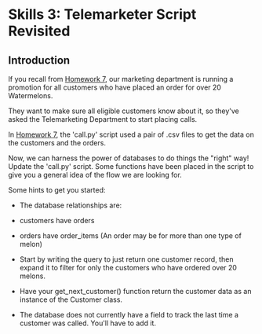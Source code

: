 Skills 3: Telemarketer Script Revisited
=======

Introduction
--------
If you recall from [Homework 7](https://github.com/hackbrightacademy/Homework/tree/master/Homework07), our marketing department is running a promotion for
all customers who have placed an order for over 20 Watermelons.

They want to make sure all eligible customers know about it, so
they've asked the Telemarketing Department to start placing calls.

In [Homework 7](https://github.com/hackbrightacademy/Homework/tree/master/Homework07), the 'call.py' script used a pair of .csv files to get the data on the customers and the orders.

Now, we can harness the power of databases to do things the "right" way!  Update the 'call.py' script.  Some functions have been placed in the script to give you a general idea of the flow we are looking for.

Some hints to get you started:

* The database relationships are:
 * customers have orders
 * orders have order_items (An order may be for more than one type of melon)

* Start by writing the query to just return one customer record, then expand it to filter for only the customers who have ordered over 20 melons.

* Have your get_next_customer() function return the customer data as an instance of the Customer class.

* The database does not currently have a field to track the last time a customer was called.  You'll have to add it.

